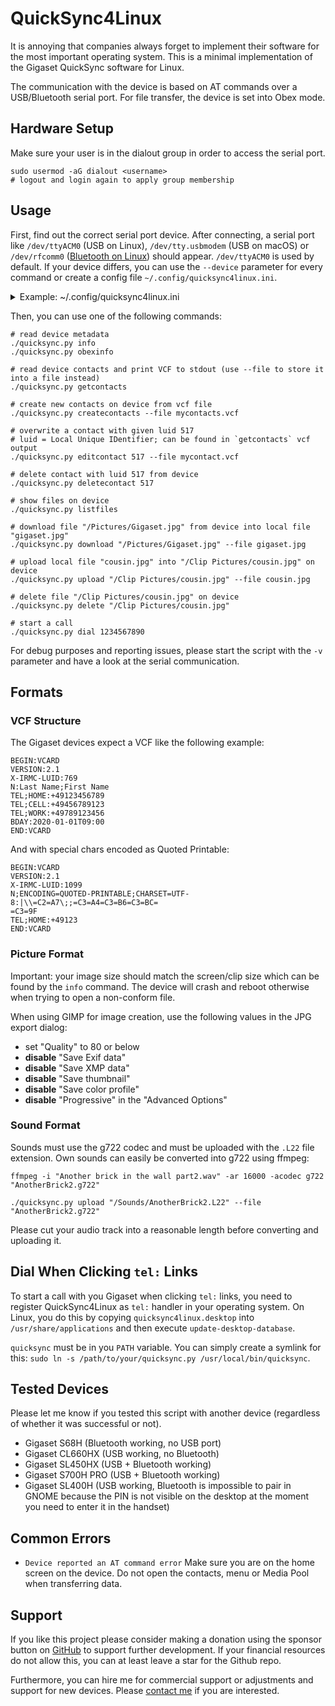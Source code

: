 # QuickSync4Linux
It is annoying that companies always forget to implement their software for the most important operating system. This is a minimal implementation of the Gigaset QuickSync software for Linux.

The communication with the device is based on AT commands over a USB/Bluetooth serial port. For file transfer, the device is set into Obex mode.

## Hardware Setup
Make sure your user is in the dialout group in order to access the serial port.
```
sudo usermod -aG dialout <username>
# logout and login again to apply group membership
```

## Usage
First, find out the correct serial port device. After connecting, a serial port like `/dev/ttyACM0` (USB on Linux), `/dev/tty.usbmodem` (USB on macOS) or `/dev/rfcomm0` ([Bluetooth on Linux](https://gist.github.com/0/c73e2557d875446b9603)) should appear. `/dev/ttyACM0` is used by default. If your device differs, you can use the `--device` parameter for every command or create a config file `~/.config/quicksync4linux.ini`.

<details>
<summary>Example: ~/.config/quicksync4linux.ini</summary>

```
[general]
device = /dev/rfcomm0
baud = 9600
```
</details>

Then, you can use one of the following commands:
```
# read device metadata
./quicksync.py info
./quicksync.py obexinfo

# read device contacts and print VCF to stdout (use --file to store it into a file instead)
./quicksync.py getcontacts

# create new contacts on device from vcf file
./quicksync.py createcontacts --file mycontacts.vcf

# overwrite a contact with given luid 517
# luid = Local Unique IDentifier; can be found in `getcontacts` vcf output
./quicksync.py editcontact 517 --file mycontact.vcf

# delete contact with luid 517 from device
./quicksync.py deletecontact 517

# show files on device
./quicksync.py listfiles

# download file "/Pictures/Gigaset.jpg" from device into local file "gigaset.jpg"
./quicksync.py download "/Pictures/Gigaset.jpg" --file gigaset.jpg

# upload local file "cousin.jpg" into "/Clip Pictures/cousin.jpg" on device
./quicksync.py upload "/Clip Pictures/cousin.jpg" --file cousin.jpg

# delete file "/Clip Pictures/cousin.jpg" on device
./quicksync.py delete "/Clip Pictures/cousin.jpg"

# start a call
./quicksync.py dial 1234567890
```

For debug purposes and reporting issues, please start the script with the `-v` parameter and have a look at the serial communication.

## Formats
### VCF Structure
The Gigaset devices expect a VCF like the following example:
```
BEGIN:VCARD
VERSION:2.1
X-IRMC-LUID:769
N:Last Name;First Name
TEL;HOME:+49123456789
TEL;CELL:+49456789123
TEL;WORK:+49789123456
BDAY:2020-01-01T09:00
END:VCARD
```

And with special chars encoded as Quoted Printable:
```
BEGIN:VCARD
VERSION:2.1
X-IRMC-LUID:1099
N;ENCODING=QUOTED-PRINTABLE;CHARSET=UTF-8:|\\=C2=A7\;;=C3=A4=C3=B6=C3=BC=
=C3=9F
TEL;HOME:+49123
END:VCARD
```

### Picture Format
Important: your image size should match the screen/clip size which can be found by the `info` command. The device will crash and reboot otherwise when trying to open a non-conform file.

When using GIMP for image creation, use the following values in the JPG export dialog:
- set "Quality" to 80 or below
- **disable** "Save Exif data"
- **disable** "Save XMP data"
- **disable** "Save thumbnail"
- **disable** "Save color profile"
- **disable** "Progressive" in the "Advanced Options"

### Sound Format
Sounds must use the g722 codec and must be uploaded with the `.L22` file extension. Own sounds can easily be converted into g722 using ffmpeg:
```
ffmpeg -i "Another brick in the wall part2.wav" -ar 16000 -acodec g722 "AnotherBrick2.g722"

./quicksync.py upload "/Sounds/AnotherBrick2.L22" --file "AnotherBrick2.g722"
```

Please cut your audio track into a reasonable length before converting and uploading it.

## Dial When Clicking `tel:` Links
To start a call with you Gigaset when clicking `tel:` links, you need to register QuickSync4Linux as `tel:` handler in your operating system. On Linux, you do this by copying `quicksync4linux.desktop` into `/usr/share/applications` and then execute `update-desktop-database`.

`quicksync` must be in you `PATH` variable. You can simply create a symlink for this: `sudo ln -s /path/to/your/quicksync.py /usr/local/bin/quicksync`.

## Tested Devices
Please let me know if you tested this script with another device (regardless of whether it was successful or not).

- Gigaset S68H (Bluetooth working, no USB port)
- Gigaset CL660HX (USB working, no Bluetooth)
- Gigaset SL450HX (USB + Bluetooth working)
- Gigaset S700H PRO (USB + Bluetooth working)
- Gigaset SL400H (USB working, Bluetooth is impossible to pair in GNOME because the PIN is not visible on the desktop at the moment you need to enter it in the handset)

## Common Errors
- `Device reported an AT command error`
  Make sure you are on the home screen on the device. Do not open the contacts, menu or Media Pool when transferring data.

## Support
If you like this project please consider making a donation using the sponsor button on [GitHub](https://github.com/schorschii/QuickSync4Linux) to support further development. If your financial resources do not allow this, you can at least leave a star for the Github repo.

Furthermore, you can hire me for commercial support or adjustments and support for new devices. Please [contact me](https://georg-sieber.de/?page=impressum) if you are interested.

